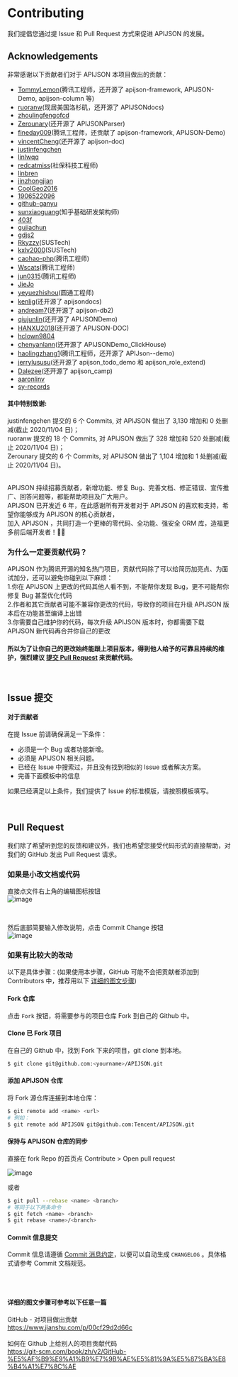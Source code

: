 # Contributing

我们提倡您通过提 Issue 和 Pull Request 方式来促进 APIJSON 的发展。


## Acknowledgements

非常感谢以下贡献者们对于 APIJSON 本项目做出的贡献：

- [TommyLemon](https://github.com/TommyLemon)(腾讯工程师，还开源了 apijson-framework, APIJSON-Demo, apijson-column 等)
- [ruoranw](https://github.com/ruoranw)(现居美国洛杉矶，还开源了 APIJSONdocs)
- [zhoulingfengofcd](https://github.com/zhoulingfengofcd)
- [Zerounary](https://github.com/Zerounary)(还开源了 APIJSONParser)
- [fineday009](https://github.com/fineday009)(腾讯工程师，还贡献了 apijson-framework, APIJSON-Demo)
- [vincentCheng](https://github.com/vincentCheng)(还开源了 apijson-doc)
- [justinfengchen](https://github.com/justinfengchen)
- [linlwqq](https://github.com/linlwqq)
- [redcatmiss](https://github.com/redcatmiss)(社保科技工程师)
- [linbren](https://github.com/linbren)
- [jinzhongjian](https://github.com/jinzhongjian)
- [CoolGeo2016](https://github.com/CoolGeo2016)
- [1906522096](https://github.com/1906522096)
- [github-ganyu](https://github.com/github-ganyu)
- [sunxiaoguang](https://github.com/sunxiaoguang)(知乎基础研发架构师)
- [403f](https://github.com/403f)
- [gujiachun](https://github.com/gujiachun)
- [gdjs2](https://github.com/gdjs2)
- [Rkyzzy](https://github.com/Rkyzzy)(SUSTech)
- [kxlv2000](https://github.com/kxlv2000)(SUSTech)
- [caohao-php](https://github.com/caohao-php)(腾讯工程师)
- [Wscats](https://github.com/Wscats)(腾讯工程师)
- [jun0315](https://github.com/jun0315)(腾讯工程师)
- [JieJo](https://github.com/JieJo)
- [yeyuezhishou](https://github.com/yeyuezhishou)(圆通工程师)
- [kenlig](https://github.com/kenlig)(还开源了 apijsondocs)
- [andream7](https://github.com/andream7)(还开源了 apijson-db2)
- [qiujunlin](https://github.com/qiujunlin)(还开源了 APIJSONDemo)
- [HANXU2018](https://github.com/HANXU2018)(还开源了 APIJSON-DOC)
- [hclown9804](https://github.com/hclown9804)
- [chenyanlann](https://github.com/chenyanlann)(还开源了 APIJSONDemo_ClickHouse)
- [haolingzhang1](https://github.com/haolingzhang1)(腾讯工程师，还开源了 APIJson--demo)
- [jerrylususu](https://github.com/jerrylususu)(还开源了 apijson_todo_demo 和 apijson_role_extend)
- [Dalezee](https://github.com/Dalezee)(还开源了 apijson_camp)
- [aaronlinv](https://github.com/aaronlinv)
- [sy-records](https://github.com/sy-records)

#### 其中特别致谢: <br/>
justinfengchen 提交的 6 个 Commits, 对 APIJSON 做出了 3,130 增加和 0 处删减(截止 2020/11/04 日)； <br/>
ruoranw 提交的 18 个 Commits, 对 APIJSON 做出了 328 增加和 520 处删减(截止 2020/11/04 日)； <br/>
Zerounary 提交的 6 个 Commits, 对 APIJSON 做出了 1,104 增加和 1 处删减(截止 2020/11/04 日)。 <br/>

<br/>
APIJSON 持续招募贡献者，新增功能、修复 Bug、完善文档、修正错误、宣传推广、回答问题等，都能帮助项目及广大用户。 <br/>
APIJSON 已开发近 6 年，在此感谢所有开发者对于 APIJSON 的喜欢和支持，希望你能够成为 APIJSON 的核心贡献者， <br/>
加入 APIJSON ，共同打造一个更棒的零代码、全功能、强安全 ORM 库，造福更多前后端开发者！🍾🎉

### 为什么一定要贡献代码？
APIJSON 作为腾讯开源的知名热门项目，贡献代码除了可以给简历加亮点、为面试加分，还可以避免你碰到以下麻烦： <br/>
1.你在 APIJSON 上更改的代码其他人看不到，不能帮你发现 Bug，更不可能帮你修复 Bug 甚至优化代码 <br/>
2.作者和其它贡献者可能不兼容你更改的代码，导致你的项目在升级 APIJSON 版本后在功能甚至编译上出错 <br/>
3.你需要自己维护你的代码，每次升级 APIJSON 版本时，你都需要下载 APIJSON 新代码再合并你自己的更改 <br/>
#### 所以为了让你自己的更改始终能跟上项目版本，得到他人给予的可靠且持续的维护，强烈建议 [提交 Pull Request](/CONTRIBUTING.md#pull-request) 来贡献代码。

​                       

## Issue 提交

#### 对于贡献者

在提 Issue 前请确保满足一下条件：

- 必须是一个 Bug 或者功能新增。
- 必须是 APIJSON 相关问题。
- 已经在 Issue 中搜索过，并且没有找到相似的 Issue 或者解决方案。
- 完善下面模板中的信息

如果已经满足以上条件，我们提供了 Issue 的标准模版，请按照模板填写。

​             

##  Pull Request

我们除了希望听到您的反馈和建议外，我们也希望您接受代码形式的直接帮助，对我们的 GitHub 发出 Pull Request 请求。

### 如果是小改文档或代码

直接点文件右上角的编辑图标按钮 <br/> 
![image](https://user-images.githubusercontent.com/5738175/130585672-8bd49ae5-2978-4ad6-a7a6-de0a0c2d0b68.png)

<br/>

然后底部简要输入修改说明，点击 Commit Change 按钮 <br/> 
![image](https://user-images.githubusercontent.com/5738175/130586073-4a6aea74-3c88-4cd9-9c93-ffaba1270ab8.png)


### 如果有比较大的改动

以下是具体步骤：(如果使用本步骤，GitHub 可能不会把贡献者添加到 Contributors 中，推荐用以下 [详细的图文步骤](https://github.com/Tencent/APIJSON/blob/master/CONTRIBUTING.md#%E8%AF%A6%E7%BB%86%E7%9A%84%E5%9B%BE%E6%96%87%E6%AD%A5%E9%AA%A4%E5%8F%AF%E5%8F%82%E8%80%83%E4%BB%A5%E4%B8%8B%E4%BB%BB%E6%84%8F%E4%B8%80%E7%AF%87))

#### Fork 仓库

点击 `Fork` 按钮，将需要参与的项目仓库 Fork 到自己的 Github 中。

#### Clone 已 Fork 项目

在自己的 Github 中，找到 Fork 下来的项目，git clone 到本地。

```bash
$ git clone git@github.com:<yourname>/APIJSON.git
```

#### 添加 APIJSON 仓库

将 Fork 源仓库连接到本地仓库：

```bash
$ git remote add <name> <url>
# 例如：
$ git remote add APIJSON git@github.com:Tencent/APIJSON.git
```

#### 保持与 APIJSON 仓库的同步

直接在 fork Repo 的首页点 Contribute > Open pull request

![image](https://user-images.githubusercontent.com/5738175/131776033-74caf279-ebbf-45f1-a9c1-beff937a87fb.png)

或者
```bash
$ git pull --rebase <name> <branch>
# 等同于以下两条命令
$ git fetch <name> <branch>
$ git rebase <name>/<branch>
```

#### Commit 信息提交

Commit 信息请遵循 [Commit 消息约定](./CONTRIBUTING_COMMIT.md)，以便可以自动生成 `CHANGELOG` 。具体格式请参考 Commit 文档规范。

<br/><br/>
 
#### 详细的图文步骤可参考以下任意一篇
GitHub - 对项目做出贡献 <br/>
https://www.jianshu.com/p/00cf29d2d66c
<br/><br/>
如何在 Github 上给别人的项目贡献代码 <br/>
https://git-scm.com/book/zh/v2/GitHub-%E5%AF%B9%E9%A1%B9%E7%9B%AE%E5%81%9A%E5%87%BA%E8%B4%A1%E7%8C%AE

